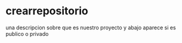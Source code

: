 # crearrepositorio
una descripcion sobre que es nuestro proyecto y abajo aparece si es publico o privado
